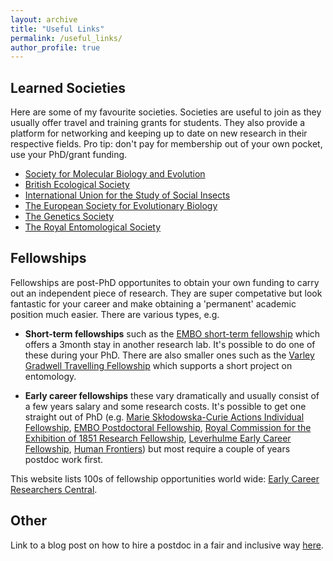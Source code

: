 ```yaml
---
layout: archive
title: "Useful Links"
permalink: /useful_links/
author_profile: true
---
```


<h2>Learned Societies</h2>

Here are some of my favourite societies. Societies are useful to join as they usually offer travel and training grants for students. They also provide a platform for networking and keeping up to date on new research in their respective fields. Pro tip: don't pay for membership out of your own pocket, use your PhD/grant funding.

- [Society for Molecular Biology and Evolution](https://www.smbe.org/smbe/default.aspx)
- [British Ecological Society](https://www.britishecologicalsociety.org)
- [International Union for the Study of Social Insects](http://www.iussi.org)
- [The European Society for Evolutionary Biology](https://eseb.org)
- [The Genetics Society](https://genetics.org.uk)
- [The Royal Entomological Society](https://www.royensoc.co.uk)

<h2>Fellowships</h2>

Fellowships are post-PhD opportunites to obtain your own funding to carry out an independent piece of research. They are super competative but look fantastic for your career and make obtaining a 'permanent' academic position much easier. There are various types, e.g.

- **Short-term fellowships** such as the [EMBO short-term fellowship](https://www.embo.org/funding-awards/fellowships/short-term-fellowships.html) which offers a 3month stay in another research lab. It's possible to do one of these during your PhD. There are also smaller ones such as the [Varley Gradwell Travelling Fellowship](https://www.zoo.ox.ac.uk/trustfunds#collapse405916) which supports a short project on entomology.

- **Early career fellowships** these vary dramatically and usually consist of a few years salary and some research costs. It's possible to get one straight out of PhD (e.g. [Marie Skłodowska-Curie Actions Individual Fellowship](https://ec.europa.eu/research/mariecurieactions/actions/individual-fellowships_en), [EMBO Postdoctoral Fellowship](https://www.embo.org/funding-awards/fellowships/postdoctoral-fellowships.html), [Royal Commission for the Exhibition of 1851 Research Fellowship](https://www.royalcommission1851.org), [Leverhulme Early Career Fellowship](https://www.leverhulme.ac.uk/early-career-fellowships), [Human Frontiers](https://www.hfsp.org/funding/hfsp-funding/postdoctoral-fellowships)) but most require a couple of years postdoc work first.


This website lists 100s of fellowship opportunities world wide: [Early Career Researchers Central](https://ecrcentral.org/fundings).

<h2> Other </h2>

Link to a blog post on how to hire a postdoc in a fair and inclusive way [here](http://macromuseum.github.io/application-advice/).